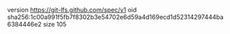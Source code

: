 version https://git-lfs.github.com/spec/v1
oid sha256:1c00a991f5fb7f8302b3e54702e6d59a4d169ecd1d52314297444ba6384446e2
size 105
